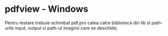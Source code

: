 # pdfview - Windows

Pentru testare trebuie schimbat pdf.pro calea catre biblioteca din lib si path-urile input, output si path-ul imaginii care se deschide;
